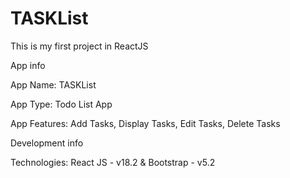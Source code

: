 # TASKList

This is my first project in ReactJS

App info

App Name: TASKList

App Type: Todo List App

App Features: Add Tasks, Display Tasks, Edit Tasks, Delete Tasks

Development info

Technologies: React JS - v18.2 & Bootstrap - v5.2
